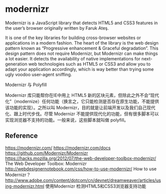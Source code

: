 # modernizr

Modernizr is a JavaScript library that detects HTML5 and CSS3 features in the user’s browser originally written by Faruk Ateş.

It is one of the key libraries for building cross-browser websites or applications in a modern fashion. The heart of the library is the web design pattern known as “Progressive enhancement & Graceful degradation”. This design pattern does not require Modernizr, but Modernizr can make things a lot easier. It detects the availability of native implementations for next-generation web technologies such as HTML5 or CSS3 and allow you to adapt your application accordingly, which is way better than trying some ugly voodoo user-agent sniffing.

Modernizr 与 Polyfill

Modernizr 库只能帮你在IE中用上 HTML5 新的区块元素，但除此之外不会“现代化”（modernize）任何功能（换言之，它只能检测是否存在原生功能，不能提供该功能的实现）。之所以叫 Modernizr，目的就是让前端开发以及我们自己现代化、跟上时代步伐。尽管 Modernizr 不能提供现代化的功能，但有很多脚本可以实现浏览器不支持的功能。一般来说，这些脚本就叫做 polyfill。

## Reference

https://modernizr.com/
https://modernizr.com/docs
https://github.com/Modernizr/Modernizr
https://hacks.mozilla.org/2012/07/the-web-developer-toolbox-modernizr/  The Web Developer Toolbox: Modernizr
http://webdesignernotebook.com/css/how-to-use-modernizr/  How to use Modernizr？
http://www.adobe.com/content/dotcom/cn/devnet/dreamweaver/articles/using-modernizr.html  使用Modernizr 检测HTML5和CSS3浏览器支持功能